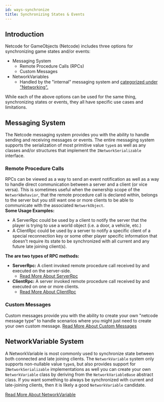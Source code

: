 ```yaml
---
id: ways-synchronize
title: Synchronizing States & Events
---
```


## Introduction
Netcode for GameObjects (Netcode) includes three options for synchronizing game states and/or events:
- Messaging System
    - Remote Procedure Calls (RPCs)
    - Custom Messages
- NetworkVariables
    - Handled by the "internal" messaging system and [categorized under "Networking".](../basics/networkvariable.md)

While each of the above options can be used for the same thing, synchronizing states or events, they all have specific use cases and limitations. 

## Messaging System
The Netcode messaging system provides you with the ability to handle sending and receiving messages or events.  The entire messaging system supports the serialization of most primitive value `type`s as well as any classes and/or structures that implement the `INetworkSerializable` interface.

### Remote Procedure Calls
RPCs can be viewed as a way to send an event notification as well as a way to handle direct communication between a server and a client (or vice versa).  This is sometimes useful when the ownership scope of the `NetworkBehavior`, that the remote procedure call is declared within, belongs to the server but you still want one or more clients to be able to communicate with the associated `NetworkObject`.  
**Some Usage Examples:**
- A ServerRpc could be used by a client to notify the server that the player is trying to use a world object (i.e. a door, a vehicle, etc.)
- A ClientRpc could be used by a server to notify a specific client of a special reconnection key or some other player specific information that doesn't require its state to be synchronized with all current and any future late joining client(s).

**The are two types of RPC methods:**
- **ServerRpc:** A client invoked remote procedure call received by and executed on the server-side.
    - [Read More About ServerRpc](../advanced-topics/message-system/serverrpc.md)
- **ClientRpc:** A server invoked remote procedure call received by and executed on one or more clients.
    - [Read More About ClientRpc](../advanced-topics/message-system/clientrpc.md)

### Custom Messages
Custom messages provide you with the ability to create your own "netcode message type" to handle scenarios where you might just need to create your own custom message.
[Read More About Custom Messages](../advanced-topics/message-system/custom-messages.md)

## NetworkVariable System
A NetworkVariable is most commonly used to synchronize state between both connected and late joining clients. The `NetworkVariable` system only supports non-nullable value `type`s, but also provides support for `INetworkSerializable` implementations as well you can create your own `NetworkVariable` class by deriving from the `NetworkVariableBase` abstract class. If you want something to always be synchronized with current and late-joining clients, then it is likely a good `NetworkVariable` candidate.

[Read More About NetworkVariable](../basics/networkvariable.md)
